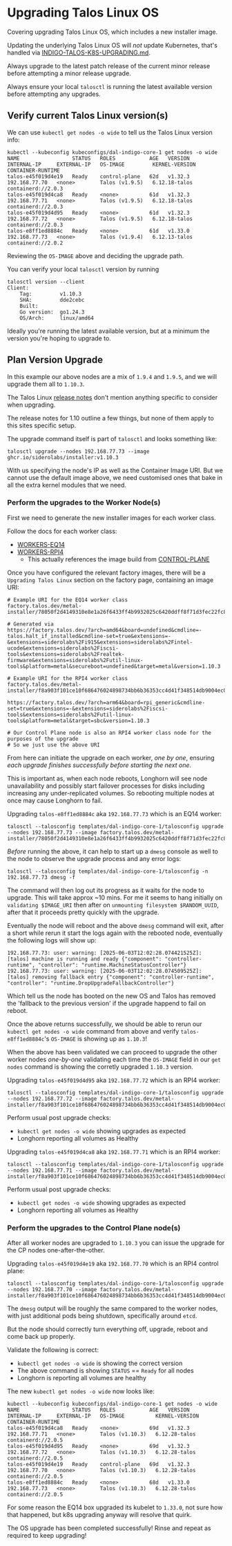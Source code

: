 # Upgrading Talos Linux OS

Covering upgrading Talos Linux OS, which includes a new installer image.

Updating the underlying Talos Linux OS will *not* update Kubernetes, that's handled via [INDIGO-TALOS-K8S-UPGRADING.md](./INDIGO-TALOS-K8S-UPGRADING.md).

Always upgrade to the latest patch release of the current minor release before attempting a minor release upgrade.

Always ensure your local `talosctl` is running the latest available version before attempting any upgrades.

## Verify current Talos Linux version(s)
We can use `kubectl get nodes -o wide` to tell us the Talos Linux version info:
```
kubectl --kubeconfig kubeconfigs/dal-indigo-core-1 get nodes -o wide
NAME                 STATUS   ROLES           AGE   VERSION   INTERNAL-IP     EXTERNAL-IP   OS-IMAGE         KERNEL-VERSION   CONTAINER-RUNTIME
talos-e45f019d4e19   Ready    control-plane   62d   v1.32.3   192.168.77.70   <none>        Talos (v1.9.5)   6.12.18-talos    containerd://2.0.3
talos-e45f019d4ca8   Ready    <none>          61d   v1.32.3   192.168.77.71   <none>        Talos (v1.9.5)   6.12.18-talos    containerd://2.0.3
talos-e45f019d4d95   Ready    <none>          61d   v1.32.3   192.168.77.72   <none>        Talos (v1.9.5)   6.12.18-talos    containerd://2.0.3
talos-e8ff1ed8884c   Ready    <none>          61d   v1.33.0   192.168.77.73   <none>        Talos (v1.9.4)   6.12.13-talos    containerd://2.0.2
```

Reviewing the `OS-IMAGE` above and deciding the upgrade path.

You can verify your local `talosctl` version by running
```
talosctl version --client
Client:
	Tag:         v1.10.3
	SHA:         dde2cebc
	Built:       
	Go version:  go1.24.3
	OS/Arch:     linux/amd64
```

Ideally you're running the latest available version, but at a minimum the version you're hoping to upgrade to.

## Plan Version Upgrade
In this example our above nodes are a mix of `1.9.4` and `1.9.5`, and we will upgrade them all to `1.10.3`.

The Talos Linux [release notes](https://github.com/siderolabs/talos/releases/tag/v1.10.3) don't mention anything specific to consider when upgrading.

The release notes for 1.10 outline a few things, but none of them apply to this sites specific setup.

The upgrade command itself is part of `talosctl` and looks something like:
```
talosctl upgrade --nodes 192.168.77.73 --image ghcr.io/siderolabs/installer:v1.10.3
```

With us specifying the node's IP as well as the Container Image URI. But we cannot use the default image above, we need customised ones that bake in all the extra kernel modules that we need.

### Perform the upgrades to the Worker Node(s)
First we need to generate the new installer images for each worker class.

Follow the docs for each worker class:
* [WORKERS-EQ14](INDIGO-CORE-1-WORKERS-EQ14.md)
* [WORKERS-RPI4](INDIGO-CORE-1-WORKERS-RPI4.md)
   * This actually references the image build from [CONTROL-PLANE](INDIGO-CORE-1-CONTROL-PLANE.md)

Once you have configured the relevant factory images, there will be a `Upgrading Talos Linux` section on the factory page, containing an image URI:
```
# Example URI for the EQ14 worker class
factory.talos.dev/metal-installer/78050f2d4149310e8e1a26f6433ff4b9932025c6420ddff8f71d3fec22fc809c:v1.10.3

# Generated via
https://factory.talos.dev/?arch=amd64&board=undefined&cmdline=-talos.halt_if_installed&cmdline-set=true&extensions=-&extensions=siderolabs%2Fi915&extensions=siderolabs%2Fintel-ucode&extensions=siderolabs%2Fiscsi-tools&extensions=siderolabs%2Frealtek-firmware&extensions=siderolabs%2Futil-linux-tools&platform=metal&secureboot=undefined&target=metal&version=1.10.3

# Example URI for the RPI4 worker class
factory.talos.dev/metal-installer/f8a903f101ce10f686476024898734bb6b36353cc4d41f348514db9004ec0a9d:v1.10.3 

https://factory.talos.dev/?arch=arm64&board=rpi_generic&cmdline-set=true&extensions=-&extensions=siderolabs%2Fiscsi-tools&extensions=siderolabs%2Futil-linux-tools&platform=metal&target=sbc&version=1.10.3

# Our Control Plane node is also an RPI4 worker class node for the purposes of the upgrade
# So we just use the above URI
```

From here can initiate the upgrade on each worker, *one by one*, ensuring *each upgrade finishes successfully before starting the next one*.

This is important as, when each node reboots, Longhorn will see node unavailability and possibly start failover processes for disks including increasing any under-replicated volumes. So rebooting multiple nodes at once may cause Longhorn to fail.

Upgrading `talos-e8ff1ed8884c` aka `192.168.77.73` which is an EQ14 worker:
```
talosctl --talosconfig templates/dal-indigo-core-1/talosconfig upgrade --nodes 192.168.77.73 --image factory.talos.dev/metal-installer/78050f2d4149310e8e1a26f6433ff4b9932025c6420ddff8f71d3fec22fc809c:v1.10.3
```

*Before* running the above, it can help to start up a `dmesg` console as well to the node to observe the upgrade process and any error logs:
```
talosctl --talosconfig templates/dal-indigo-core-1/talosconfig -n 192.168.77.73 dmesg -f
```

The command will then log out its progress as it waits for the node to upgrade. This will take approx ~10 mins. For me it seems to hang initially on `validating $IMAGE_URI` then after on `unmounting filesystem $RANDOM_UUID`, after that it proceeds pretty quickly with the upgrade.

Eventually the node will reboot and the above `dmesg` command will exit, after a short while rerun it start the logs again with the rebooted node, eventually the following logs will show up:
```
192.168.77.73: user: warning: [2025-06-03T12:02:28.074421525Z]: [talos] machine is running and ready {"component": "controller-runtime", "controller": "runtime.MachineStatusController"}
192.168.77.73: user: warning: [2025-06-03T12:02:28.074509525Z]: [talos] removing fallback entry {"component": "controller-runtime", "controller": "runtime.DropUpgradeFallbackController"}
```

Which tell us the node has booted on the new OS and Talos has removed the 'fallback to the previous version' if the upgrade happend to fail on reboot.

Once the above returns successfully, we should be able to rerun our `kubectl get nodes -o wide` command from above and verify `talos-e8ff1ed8884c`'s `OS-IMAGE` is showing up as `1.10.3`!

When the above has been validated we can proceed to upgrade the other worker nodes *one-by-one* validating each time the `OS-IMAGE` field in our `get nodes` command is showing the corretly upgraded `1.10.3` version.

Upgrading `talos-e45f019d4d95` aka `192.168.77.72` which is an RPI4 worker:
```
talosctl --talosconfig templates/dal-indigo-core-1/talosconfig upgrade --nodes 192.168.77.72 --image factory.talos.dev/metal-installer/f8a903f101ce10f686476024898734bb6b36353cc4d41f348514db9004ec0a9d:v1.10.3
```

Perform usual post upgrade checks:
* `kubectl get nodes -o wide` showing upgrades as expected
* Longhorn reporting all volumes as Healthy

Upgrading `talos-e45f019d4ca8` aka `192.168.77.71` which is an RPI4 worker:
```
talosctl --talosconfig templates/dal-indigo-core-1/talosconfig upgrade --nodes 192.168.77.71 --image factory.talos.dev/metal-installer/f8a903f101ce10f686476024898734bb6b36353cc4d41f348514db9004ec0a9d:v1.10.3
```

Perform usual post upgrade checks:
* `kubectl get nodes -o wide` showing upgrades as expected
* Longhorn reporting all volumes as Healthy

### Perform the upgrades to the Control Plane node(s)
After all worker nodes are upgraded to `1.10.3` you can issue the upgrade for the CP nodes one-after-the-other.

Upgrading `talos-e45f019d4e19` aka `192.168.77.70` which is an RPI4 control plane:
```
talosctl --talosconfig templates/dal-indigo-core-1/talosconfig upgrade --nodes 192.168.77.70 --image factory.talos.dev/metal-installer/f8a903f101ce10f686476024898734bb6b36353cc4d41f348514db9004ec0a9d:v1.10.3
```

The `dmesg` output will be roughly the same compared to the worker nodes, with just additional pods being shutdown, specifically around `etcd`.

But the node should correctly turn everything off, upgrade, reboot and come back up properly.

Validate the following is correct:
* `kubectl get nodes -o wide` is showing the correct version
* The above command is showing `STATUS` == `Ready` for all nodes
* Longhorn is reporting all volumes are healthy

The new `kubectl get nodes -o wide` now looks like:
```
kubectl --kubeconfig kubeconfigs/dal-indigo-core-1 get nodes -o wide
NAME                 STATUS   ROLES           AGE   VERSION   INTERNAL-IP     EXTERNAL-IP   OS-IMAGE          KERNEL-VERSION   CONTAINER-RUNTIME
talos-e45f019d4ca8   Ready    <none>          69d   v1.32.3   192.168.77.71   <none>        Talos (v1.10.3)   6.12.28-talos    containerd://2.0.5
talos-e45f019d4d95   Ready    <none>          69d   v1.32.3   192.168.77.72   <none>        Talos (v1.10.3)   6.12.28-talos    containerd://2.0.5
talos-e45f019d4e19   Ready    control-plane   69d   v1.32.3   192.168.77.70   <none>        Talos (v1.10.3)   6.12.28-talos    containerd://2.0.5
talos-e8ff1ed8884c   Ready    <none>          68d   v1.33.0   192.168.77.73   <none>        Talos (v1.10.3)   6.12.28-talos    containerd://2.0.5
```

For some reason the EQ14 box upgraded its kubelet to `1.33.0`, not sure how that happened, but k8s upgrading anyway will resolve that quirk.

The OS upgrade has been completed successfully! Rinse and repeat as required to keep upgrading!
